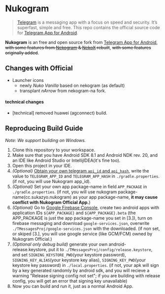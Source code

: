 # Nukogram

> [Telegram](https://telegram.org) is a messaging app with a focus on speed and security. It’s superfast, simple and free.
> This repo contains the official source code for [Telegram App for Android](https://play.google.com/store/apps/details?id=org.telegram.messenger).

**Nukogram** is an free and open source fork from [Telegram App for Android](https://github.com/DrKLO/Telegram),
~~with some features from [Nekogram]() & [NekoX](https://github.com/NekoX-Dev/NekoX/) rebuilt~~,
~~with some features originally added~~.

## Changes with Official

- Launcher icons
  - newly *Nuko Vanilla* based on nekogram (as default)
  - transplant *nArrow* from nekogram-na fork.

#### technical changes

- [technical] removed huawei (agconnect) build.

## Reproducing Build Guide

*Note: We support building on Windows.*

1. Clone this repository to your workspace.
2. Make sure that you have Android SDK 8.1 and Android NDK rev. 20, and an IDE like Android Studio or IntellijIDEA(it's fine too).
3. Open this project in your IDE.
4. *(Optional)* [Obtain your own telegram `api_id` and `api_hash`](https://core.telegram.org/api/obtaining_api_id),
   write the value to `TELEGRAM_APP_ID` and `TELEGRAM_APP_HASH` in `./gradle.properties`.
   (if not, you will use Nukogram app_id).
5. *(Optional)* Set your own app package-name in field `APP_PACKAGE` in `./gradle.properties`.
   (if not, you will use nukogram package-name(cc.sukazyo.nukogram) as your app package-name,
   **it may cause conflict with Nukogram Official App.**)
6. *(Optional)* Go to [Google Firebase Console](https://console.firebase.google.com/),
   create two android apps with application IDs `${APP_PACKAGE}` and `${APP_PACKAGE}.beta`
   (the APP_PACKAGE is just the app package-name you set in [3.]),
   turn on firebase messaging and download `google-services.json`,
   overwrite `./TMessagesProj/google-services.json` with the downloaded.
   (if non set, or skiped [3.], you will use google service (like GCM/FCM) owned by Nukogram Official.)
7. *(Optional only debug build)* generate your own android-release.keystore, put it to `./TMessagesProj/config/release.keystore`,
   and set `SIGNING_KEYSTORE_PWD`(your keystore password), `SIGNING_KEY_ALIAS`(your keystore key alias), `SIGNING_KEY_PWD`(your keystore key password) in `./local.properties`.
   (if not, your apk will sign by a key generated randomly by android sdk, and you will recieve a warning "Release signing config not set";
   if you are building with release config, you will get an error that signing key unavailable)
8. Now you can build and run it, just as a normal Android App.
